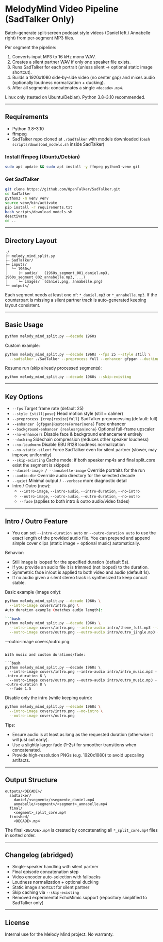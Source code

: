 # MelodyMind Video Pipeline (SadTalker Only)

Batch-generate split‑screen podcast style videos (Daniel left / Annabelle right) from per‑segment MP3 files.

Per segment the pipeline:

1. Converts input MP3 to 16 kHz mono WAV.
2. Creates a silent partner WAV if only one speaker file exists.
3. Runs SadTalker for each portrait (unless silent -> optional static image shortcut).
4. Builds a 1920x1080 side‑by‑side video (no center gap) and mixes audio (optionally loudness normalization + ducking).
5. After all segments: concatenates a single `<decade>.mp4`.

Linux only (tested on Ubuntu/Debian). Python 3.8–3.10 recommended.

---

## Requirements

* Python 3.8–3.10
* ffmpeg
* SadTalker repo cloned at `./SadTalker` with models downloaded (`bash scripts/download_models.sh` inside SadTalker)

### Install ffmpeg (Ubuntu/Debian)

```bash
sudo apt update && sudo apt install -y ffmpeg python3-venv git
```

### Get SadTalker

```bash
git clone https://github.com/OpenTalker/SadTalker.git
cd SadTalker
python3 -m venv venv
source venv/bin/activate
pip install -r requirements.txt
bash scripts/download_models.sh
deactivate
cd ..
```

---

## Directory Layout

```text
./
├─ melody_mind_split.py
├─ SadTalker/
├─ inputs/
│  └─ 1960s/
│     ├─ audio/   (1960s_segment_001_daniel.mp3, 1960s_segment_002_annabelle.mp3, ...)
│     └─ images/  (daniel.png, annabelle.png)
└─ outputs/
```

Each segment needs at least one of: `*_daniel.mp3` or `*_annabelle.mp3`. If the counterpart is missing a silent partner track is auto-generated keeping layout consistent.

---

## Basic Usage

```bash
python melody_mind_split.py --decade 1960s
```

Custom example:

```bash
python melody_mind_split.py --decade 1960s --fps 25 --style still \
  --sadtalker ./SadTalker --preprocess full --enhancer gfpgan --ducking
```

Resume run (skip already processed segments):

```bash
python melody_mind_split.py --decade 1960s --skip-existing
```

---

## Key Options

* `--fps` Target frame rate (default 25)
* `--style {still|pose}` Head motion style (still = calmer)
* `--preprocess {crop|resize|full}` SadTalker preprocessing (default: full)
* `--enhancer {gfpgan|RestoreFormer|none}` Face enhancer
* `--background-enhancer {realesrgan|none}` Optional full-frame upscaler
* `--no-enhancers` Disable face & background enhancement entirely
* `--ducking` Sidechain compression (reduces other speaker loudness)
* `--no-loudnorm` Disable EBU R128 loudness normalization
* `--no-static-silent` Force SadTalker even for silent partner (slower, may improve uniformity)
* `--skip-existing` Cache mode: if both speaker mp4s and final split_core exist the segment is skipped
* `--daniel-image / --annabelle-image` Override portraits for the run
* `--audio-dir` Override audio directory for the selected decade
* `--quiet` Minimal output / `--verbose` more diagnostic detail
* Intro / Outro (new):
  * `--intro-image`, `--intro-audio`, `--intro-duration`, `--no-intro`
  * `--outro-image`, `--outro-audio`, `--outro-duration`, `--no-outro`
  * `--fade` (applies to both intro & outro audio/video fades)

---

## Intro / Outro Feature

* You can set `--intro-duration auto` or `--outro-duration auto` to use the exact length of the provided audio file.
You can prepend and append simple cover clips (static image + optional music) automatically.

Behavior:

* Still image is looped for the specified duration (default 5s).
* If you provide an audio file it is trimmed (not looped) to the duration.
* Symmetric fade in/out is applied to both video and audio (default 1s).
* If no audio given a silent stereo track is synthesized to keep concat stable.

Basic example (image only):

```bash
python melody_mind_split.py --decade 1960s \
  --intro-image covers/intro.png \
Auto duration example (matches audio length):

```bash
python melody_mind_split.py --decade 1960s \
  --intro-image covers/intro.png --intro-audio intro/theme_full.mp3 --intro-duration auto \
  --outro-image covers/outro.png --outro-audio intro/outro_jingle.mp3 --outro-duration auto
```
  --outro-image covers/outro.png
```

With music and custom durations/fade:

```bash
python melody_mind_split.py --decade 1960s \
  --intro-image covers/intro.png --intro-audio intro/intro_music.mp3 --intro-duration 6 \
  --outro-image covers/outro.png --outro-audio intro/outro_music.mp3 --outro-duration 8 \
  --fade 1.5
```

Disable only the intro (while keeping outro):

```bash
python melody_mind_split.py --decade 1960s \
  --intro-image covers/intro.png --no-intro \
  --outro-image covers/outro.png
```

Tips:

* Ensure audio is at least as long as the requested duration (otherwise it will just cut early).
* Use a slightly larger fade (1–2s) for smoother transitions when concatenated.
* Provide high-resolution PNGs (e.g. 1920x1080) to avoid upscaling artifacts.

---

## Output Structure

```text
outputs/<DECADE>/
  sadtalker/
    daniel/<segment>/<segment>_daniel.mp4
    annabelle/<segment>/<segment>_annabelle.mp4
  final/
    <segment>_split_core.mp4
  finished/
    <DECADE>.mp4
```

The final `<DECADE>.mp4` is created by concatenating all `*_split_core.mp4` files in sorted order.

---

## Changelog (abridged)

* Single-speaker handling with silent partner
* Final episode concatenation step
* Video encoder auto-selection with fallbacks
* Loudness normalization + optional ducking
* Static image shortcut for silent partner
* Skip caching via `--skip-existing`
* Removed experimental EchoMimic support (repository simplified to SadTalker only)

---

## License

Internal use for the Melody Mind project. No warranty.


